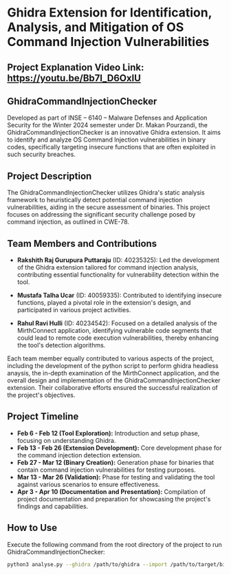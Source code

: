 # Ghidra Extension for Identification, Analysis, and Mitigation of OS Command Injection Vulnerabilities

## Project Explanation Video Link: https://youtu.be/Bb7l_D6OxlU

## GhidraCommandInjectionChecker

Developed as part of INSE – 6140 – Malware Defenses and Application Security for the Winter 2024 semester under Dr. Makan Pourzandi, the GhidraCommandInjectionChecker is an innovative Ghidra extension. It aims to identify and analyze OS Command Injection vulnerabilities in binary codes, specifically targeting insecure functions that are often exploited in such security breaches.

## Project Description

The GhidraCommandInjectionChecker utilizes Ghidra's static analysis framework to heuristically detect potential command injection vulnerabilities, aiding in the secure assessment of binaries. This project focuses on addressing the significant security challenge posed by command injection, as outlined in CWE-78.

## Team Members and Contributions

- **Rakshith Raj Gurupura Puttaraju** (ID: 40235325): Led the development of the Ghidra extension tailored for command injection analysis, contributing essential functionality for vulnerability detection within the tool.
  
- **Mustafa Talha Ucar** (ID: 40059335): Contributed to identifying insecure functions, played a pivotal role in the extension's design, and participated in various project activities.
  
- **Rahul Ravi Hulli** (ID: 40234542): Focused on a detailed analysis of the MirthConnect application, identifying vulnerable code segments that could lead to remote code execution vulnerabilities, thereby enhancing the tool's detection algorithms.

Each team member equally contributed to various aspects of the project, including the development of the python script to perform ghidra headless anaysis, the in-depth examination of the MirthConnect application, and the overall design and implementation of the GhidraCommandInjectionChecker extension. Their collaborative efforts ensured the successful realization of the project's objectives.

## Project Timeline

- **Feb 6 - Feb 12 (Tool Exploration):** Introduction and setup phase, focusing on understanding Ghidra.
- **Feb 13 - Feb 26 (Extension Development):** Core development phase for the command injection detection extension.
- **Feb 27 - Mar 12 (Binary Creation):** Generation phase for binaries that contain command injection vulnerabilities for testing purposes.
- **Mar 13 - Mar 26 (Validation):** Phase for testing and validating the tool against various scenarios to ensure effectiveness.
- **Apr 3 - Apr 10 (Documentation and Presentation):** Compilation of project documentation and preparation for showcasing the project's findings and capabilities.

## How to Use

Execute the following command from the root directory of the project to run GhidraCommandInjectionChecker:

```bash
python3 analyse.py --ghidra /path/to/ghidra --import /path/to/target/binary
